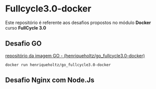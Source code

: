# Fullcycle3.0-docker

Este repositório é referente aos desafios propostos no módulo **Docker** curso **FullCycle 3.0**

## Desafio GO

[repositório da imagem GO - (henriqueholtz/go_fullcycle3.0-docker)](https://hub.docker.com/repository/docker/henriqueholtz/go_fullcycle3.0-docker)

```
docker run henriqueholtz/go_fullcycle3.0-docker
```

## Desafio Nginx com Node.Js
